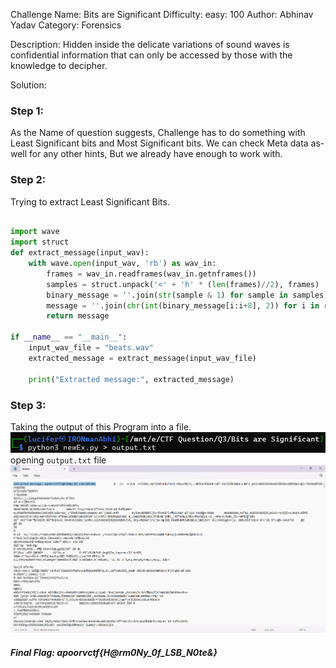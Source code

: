 Challenge Name: Bits are Significant
Difficulty: easy: 100
Author: Abhinav Yadav
Category: Forensics

Description: Hidden inside the delicate variations of sound waves is confidential information that can only be accessed by those with the knowledge to decipher.

Solution:

### Step 1:

As the Name of question suggests, Challenge has to do something with Least Significant bits and Most Significant bits.
We can check Meta data as-well for any other hints, But we already have enough to work with.

### Step 2:

Trying to extract Least Significant Bits.

```python

import wave
import struct
def extract_message(input_wav):
    with wave.open(input_wav, 'rb') as wav_in:
        frames = wav_in.readframes(wav_in.getnframes())
        samples = struct.unpack('<' + 'h' * (len(frames)//2), frames)
        binary_message = ''.join(str(sample & 1) for sample in samples)
        message = ''.join(chr(int(binary_message[i:i+8], 2)) for i in range(0, len(binary_message), 8))
        return message

if __name__ == "__main__":
    input_wav_file = "beats.wav"
    extracted_message = extract_message(input_wav_file)

    print("Extracted message:", extracted_message)
```

### Step 3:

Taking the output of this Program into a file.
![](images/Pasted%20image%2020240324082056.png)
opening `output.txt` file
![](images/Pasted%20image%2020240324082139.png)

##### Final Flag: apoorvctf{H@rm0Ny_0f_LSB_N0te&}
